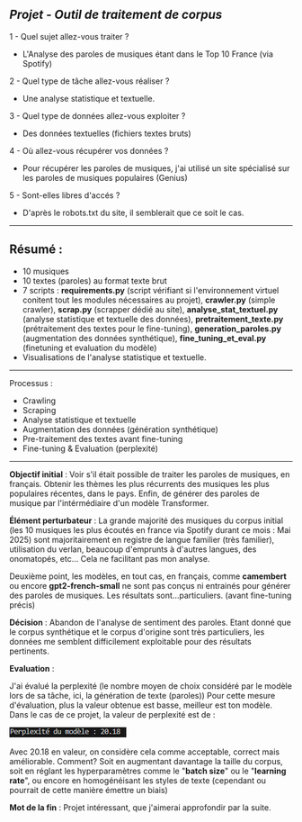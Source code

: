 ## *Projet - Outil de traitement de corpus*

1 - Quel sujet allez-vous traiter ?
- L'Analyse des paroles de musiques étant dans le Top 10 France (via Spotify)

2 - Quel type de tâche allez-vous réaliser ?
- Une analyse statistique et textuelle.

3 - Quel type de données allez-vous exploiter ?
- Des données textuelles (fichiers textes bruts)

4 - Où allez-vous récupérer vos données ?
- Pour récupérer les paroles de musiques, j'ai utilisé un site spécialisé sur les paroles de musiques populaires (Genius)

5 - Sont-elles libres d'accés ?
- D'après le robots.txt du site, il semblerait que ce soit le cas.

-------------------------------------

## Résumé :

- 10 musiques
- 10 textes (paroles) au format texte brut
- 7 scripts : **requirements.py** (script vérifiant si l'environnement virtuel conitent tout les modules nécessaires au projet), **crawler.py** (simple crawler), **scrap.py** (scrapper dédié au site), **analyse_stat_textuel.py** (analyse statistique et textuelle des données), **pretraitement_texte.py** (prétraitement des textes pour le fine-tuning), **generation_paroles.py** (augmentation des données synthétique), **fine_tuning_et_eval.py** (finetuning et evaluation du modèle)
- Visualisations de l'analyse statistique et textuelle.

--------------------------------------

Processus :

- Crawling
- Scraping
- Analyse statistique et textuelle
- Augmentation des données (génération synthétique)
- Pre-traitement des textes avant fine-tuning
- Fine-tuning & Evaluation (perplexité)

--------------------------------------

**Objectif initial** : Voir s'il était possible de traiter les paroles de musiques, en français. Obtenir les thèmes les plus récurrents des musiques les plus populaires récentes, dans le pays. Enfin, de générer des paroles de musique par l'intérmédiaire d'un modèle Transformer.

**Élément perturbateur** : La grande majorité des musiques du corpus initial (les 10 musiques les plus écoutés en france via Spotify durant ce mois : Mai 2025) sont majoritairement en registre de langue familier (très familier), utilisation du verlan, beaucoup d'emprunts à d'autres langues, des onomatopés, etc...
Cela ne facilitant pas mon analyse.

Deuxième point, les modèles, en tout cas, en français, comme **camembert** ou encore **gpt2-french-small** ne sont pas conçus ni entrainés pour générer des paroles de musiques. Les résultats sont...particuliers. (avant fine-tuning précis)

**Décision** : Abandon de l'analyse de sentiment des paroles. Etant donné que le corpus synthétique et le corpus d'origine sont très particuliers, les données me semblent difficilement exploitable pour des résultats pertinents.

**Evaluation** : 

J'ai évalué la perplexité (le nombre moyen de choix considéré par le modèle lors de sa tâche, ici, la génération de texte (paroles))
Pour cette mesure d'évaluation, plus la valeur obtenue est basse, meilleur est ton modèle.
Dans le cas de ce projet, la valeur de perplexité est de :

![](figures/Perplexity.png)

Avec 20.18 en valeur, on considère cela comme acceptable, correct mais améliorable.
Comment? Soit en augmentant davantage la taille du corpus, soit en réglant les hyperparamètres comme le "**batch size**" ou le "**learning rate**", ou encore en homogénéisant les styles de texte (cependant ou pourrait de cette manière émettre un biais)


**Mot de la fin** :
Projet intéressant, que j'aimerai approfondir par la suite.